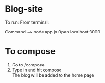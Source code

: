 # Blog-site
To run:
From terminal:

Command --> 
node app.js
Open localhost:3000

# To compose
1. Go to /compose 
2. Type in and hit compose   <br>The blog will be added to the home page
